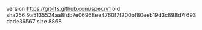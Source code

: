 version https://git-lfs.github.com/spec/v1
oid sha256:9a5135524aa8fdb7e06968ee4760f7f200bf80eeb19d3c898d7f693dade36567
size 8868

